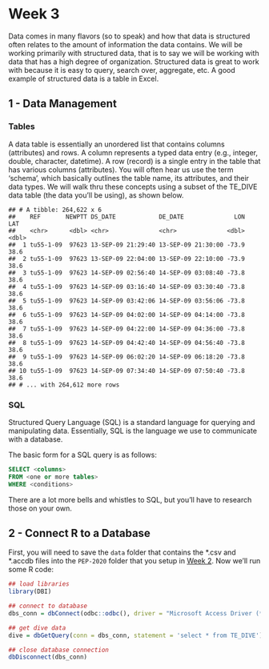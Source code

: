 Week 3
======

Data comes in many flavors (so to speak) and how that data is structured
often relates to the amount of information the data contains. We will be
working primarily with structured data, that is to say we will be
working with data that has a high degree of organization. Structured
data is great to work with because it is easy to query, search over,
aggregate, etc. A good example of structured data is a table in Excel.

1 - Data Management
-------------------

### Tables

A data table is essentially an unordered list that contains columns
(attributes) and rows. A column represents a typed data entry (e.g.,
integer, double, character, datetime). A row (record) is a single entry
in the table that has various columns (attributes). You will often hear
us use the term ‘schema’, which basically outlines the table name, its
attributes, and their data types. We will walk thru these concepts using
a subset of the TE\_DIVE data table (the data you’ll be using), as shown
below.

    ## # A tibble: 264,622 x 6
    ##    REF       NEWPTT DS_DATE            DE_DATE              LON   LAT
    ##    <chr>      <dbl> <chr>              <chr>              <dbl> <dbl>
    ##  1 tu55-1-09  97623 13-SEP-09 21:29:40 13-SEP-09 21:30:00 -73.9  38.6
    ##  2 tu55-1-09  97623 13-SEP-09 22:04:00 13-SEP-09 22:10:00 -73.9  38.6
    ##  3 tu55-1-09  97623 14-SEP-09 02:56:40 14-SEP-09 03:08:40 -73.8  38.6
    ##  4 tu55-1-09  97623 14-SEP-09 03:16:40 14-SEP-09 03:30:40 -73.8  38.6
    ##  5 tu55-1-09  97623 14-SEP-09 03:42:06 14-SEP-09 03:56:06 -73.8  38.6
    ##  6 tu55-1-09  97623 14-SEP-09 04:02:00 14-SEP-09 04:14:00 -73.8  38.6
    ##  7 tu55-1-09  97623 14-SEP-09 04:22:00 14-SEP-09 04:36:00 -73.8  38.6
    ##  8 tu55-1-09  97623 14-SEP-09 04:42:40 14-SEP-09 04:56:40 -73.8  38.6
    ##  9 tu55-1-09  97623 14-SEP-09 06:02:20 14-SEP-09 06:18:20 -73.8  38.6
    ## 10 tu55-1-09  97623 14-SEP-09 07:34:40 14-SEP-09 07:50:40 -73.8  38.6
    ## # ... with 264,612 more rows

### SQL

Structured Query Language (SQL) is a standard language for querying and
manipulating data. Essentially, SQL is the language we use to
communicate with a database.

The basic form for a SQL query is as follows:

``` sql
SELECT <columns>
FROM <one or more tables>
WHERE <conditions>
```

There are a lot more bells and whistles to SQL, but you’ll have to
research those on your own.

2 - Connect R to a Database
---------------------------

First, you will need to save the `data` folder that contains the *.csv
and *.accdb files into the `PEP-2020` folder that you setup in [Week
2](../week_2). Now we’ll run some R code:

``` r
## load libraries
library(DBI)

## connect to database
dbs_conn = dbConnect(odbc::odbc(), driver = "Microsoft Access Driver (*.mdb, *.accdb)", dbq = here::here('data', 'te_dive_20200626.accdb')) 

## get dive data
dive = dbGetQuery(conn = dbs_conn, statement = 'select * from TE_DIVE') 

## close database connection
dbDisconnect(dbs_conn)
```
